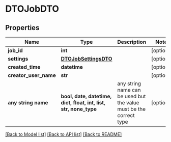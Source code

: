 # DTOJobDTO


## Properties
Name | Type | Description | Notes
------------ | ------------- | ------------- | -------------
**job_id** | **int** |  | [optional] 
**settings** | [**DTOJobSettingsDTO**](DTOJobSettingsDTO.md) |  | [optional] 
**created_time** | **datetime** |  | [optional] 
**creator_user_name** | **str** |  | [optional] 
**any string name** | **bool, date, datetime, dict, float, int, list, str, none_type** | any string name can be used but the value must be the correct type | [optional]

[[Back to Model list]](../README.md#documentation-for-models) [[Back to API list]](../README.md#documentation-for-api-endpoints) [[Back to README]](../README.md)


